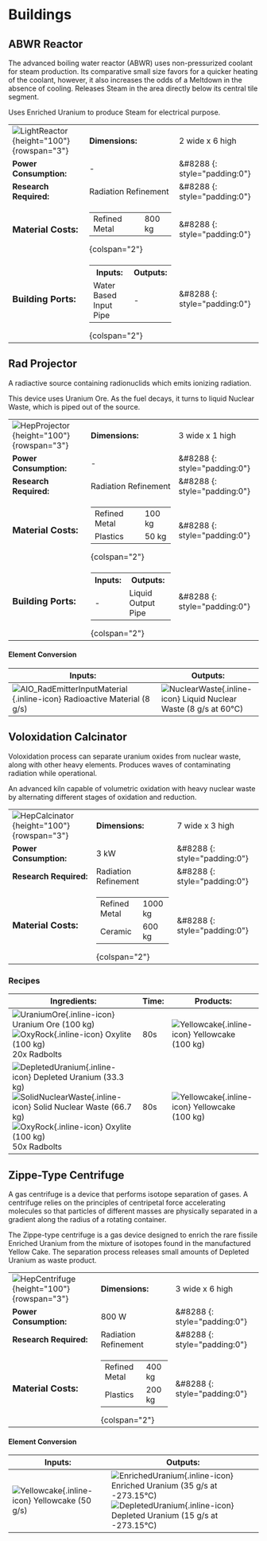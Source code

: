 # Buildings
## ABWR Reactor
The advanced boiling water reactor (ABWR) uses non-pressurized coolant for steam production. Its comparative small size favors for a quicker heating of the coolant, however, it also increases the odds of a Meltdown in the absence of cooling. Releases Steam in the area directly below its central tile segment.

Uses Enriched Uranium to produce Steam for electrical purpose.

| | | |
|-|-|-|
| ![LightReactor](/assets/images/buildings/LightReactor.png){height="100"} {rowspan="3"}|**Dimensions:** | 2 wide x 6 high|
|**Power Consumption:**|  -  |&#8288 {: style="padding:0"}|
|**Research Required:**| Radiation Refinement|&#8288 {: style="padding:0"}| 
|**<font size="+1">Material Costs:</font>**|<table><tr><td>Refined Metal</td><td>800 kg</td></tr></table> {colspan="2"} |&#8288 {: style="padding:0"}|
| **<font size="+1">Building Ports:</font>** |<table><tr><th>Inputs:</th><th>Outputs:</th></tr><tr><td>Water Based Input Pipe</td><td>-</td></tr></table> {colspan="2"}|&#8288 {: style="padding:0"}|


## Rad Projector
A radiactive source containing radionuclids which emits ionizing radiation.

This device uses Uranium Ore. As the fuel decays, it turns to liquid Nuclear Waste, which is piped out of the source.

| | | |
|-|-|-|
| ![HepProjector](/assets/images/buildings/HepProjector.png){height="100"} {rowspan="3"}|**Dimensions:** | 3 wide x 1 high|
|**Power Consumption:**|  -  |&#8288 {: style="padding:0"}|
|**Research Required:**| Radiation Refinement|&#8288 {: style="padding:0"}| 
|**<font size="+1">Material Costs:</font>**|<table><tr><td>Refined Metal</td><td>100 kg</td></tr><tr><td>Plastics</td><td>50 kg</td></tr></table> {colspan="2"} |&#8288 {: style="padding:0"}|
| **<font size="+1">Building Ports:</font>** |<table><tr><th>Inputs:</th><th>Outputs:</th></tr><tr><td>-</td><td>Liquid Output Pipe</td></tr></table> {colspan="2"}|&#8288 {: style="padding:0"}|

#### Element Conversion
|Inputs:|Outputs:|
|-|-|
| ![AIO_RadEmitterInputMaterial](/assets/images/entities/AIO_RadEmitterInputMaterial.png){.inline-icon} Radioactive Material (8 g/s)<br>| ![NuclearWaste](/assets/images/elements/NuclearWaste.png){.inline-icon} Liquid Nuclear Waste (8 g/s at 60°C)<br>|



## Voloxidation Calcinator
Voloxidation process can separate uranium oxides from nuclear waste, along with other heavy elements. Produces waves of contaminating radiation while operational.

An advanced kiln capable of volumetric oxidation with heavy nuclear waste by alternating different stages of oxidation and reduction.

| | | |
|-|-|-|
| ![HepCalcinator](/assets/images/buildings/HepCalcinator.png){height="100"} {rowspan="3"}|**Dimensions:** | 7 wide x 3 high|
|**Power Consumption:**| 3 kW |&#8288 {: style="padding:0"}|
|**Research Required:**| Radiation Refinement|&#8288 {: style="padding:0"}| 
|**<font size="+1">Material Costs:</font>**|<table><tr><td>Refined Metal</td><td>1000 kg</td></tr><tr><td>Ceramic</td><td>600 kg</td></tr></table> {colspan="2"} |&#8288 {: style="padding:0"}|

### Recipes
|Ingredients:| Time: | Products:|
|-|-|-|
| ![UraniumOre](/assets/images/elements/UraniumOre.png){.inline-icon} Uranium Ore (100 kg)<br> ![OxyRock](/assets/images/elements/OxyRock.png){.inline-icon} Oxylite (100 kg)<br>20x  Radbolts<br>|80s| ![Yellowcake](/assets/images/elements/Yellowcake.png){.inline-icon} Yellowcake (100 kg)<br>|
| ![DepletedUranium](/assets/images/elements/DepletedUranium.png){.inline-icon} Depleted Uranium (33.3 kg)<br> ![SolidNuclearWaste](/assets/images/elements/SolidNuclearWaste.png){.inline-icon} Solid Nuclear Waste (66.7 kg)<br> ![OxyRock](/assets/images/elements/OxyRock.png){.inline-icon} Oxylite (100 kg)<br>50x  Radbolts<br>|80s| ![Yellowcake](/assets/images/elements/Yellowcake.png){.inline-icon} Yellowcake (100 kg)<br>|



## Zippe-Type Centrifuge
A gas centrifuge is a device that performs isotope separation of gases. A centrifuge relies on the principles of centripetal force accelerating molecules so that particles of different masses are physically separated in a gradient along the radius of a rotating container.

The Zippe-type centrifuge is a gas device designed to enrich the rare fissile Enriched Uranium from the mixture of isotopes found in the manufactured Yellow Cake. The separation process releases small amounts of Depleted Uranium as waste product.

| | | |
|-|-|-|
| ![HepCentrifuge](/assets/images/buildings/HepCentrifuge.png){height="100"} {rowspan="3"}|**Dimensions:** | 3 wide x 6 high|
|**Power Consumption:**| 800 W |&#8288 {: style="padding:0"}|
|**Research Required:**| Radiation Refinement|&#8288 {: style="padding:0"}| 
|**<font size="+1">Material Costs:</font>**|<table><tr><td>Refined Metal</td><td>400 kg</td></tr><tr><td>Plastics</td><td>200 kg</td></tr></table> {colspan="2"} |&#8288 {: style="padding:0"}|

#### Element Conversion
|Inputs:|Outputs:|
|-|-|
| ![Yellowcake](/assets/images/elements/Yellowcake.png){.inline-icon} Yellowcake (50 g/s)<br>| ![EnrichedUranium](/assets/images/elements/EnrichedUranium.png){.inline-icon} Enriched Uranium (35 g/s at -273.15°C)<br> ![DepletedUranium](/assets/images/elements/DepletedUranium.png){.inline-icon} Depleted Uranium (15 g/s at -273.15°C)<br>|



